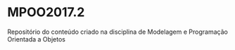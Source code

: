 # MPOO2017.2
Repositório do conteúdo criado na disciplina de Modelagem e Programação Orientada a Objetos
